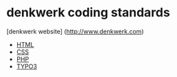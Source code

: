 # denkwerk coding standards

[denkwerk website] (http://www.denkwerk.com)

- [HTML](https://github.com/denkwerk/standards/blob/master/HTML/html-standard.md)
- [CSS](https://github.com/denkwerk/standards/blob/master/CSS/css-standard.md)
- [PHP](https://github.com/denkwerk/standards/blob/master/PHP/php-standard.md)
- [TYPO3](https://github.com/denkwerk/standards/blob/master/TYPO3/typo3-standard.md)